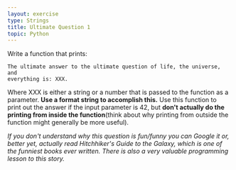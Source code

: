 ```yaml
---
layout: exercise 
type: Strings
title: Ultimate Question 1
topic: Python
---
```


Write a function that prints:

```
The ultimate answer to the ultimate question of life, the universe, and
everything is: XXX.
```

Where XXX is either a string or a number that is passed to the function
as a parameter. **Use a format string to accomplish this.** Use this
function to print out the answer if the input parameter is 42, but
**don't actually do the printing from inside the function**(think about
why printing from outside the function might generally be more useful).

*If you don't understand why this question is fun/funny you can Google
it or, better yet, actually read Hitchhiker's Guide to the Galaxy, which
is one of the funniest books ever written. There is also a very valuable
programming lesson to this story.*
